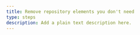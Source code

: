 ```yaml
---
title: Remove repository elements you don't need
type: steps
description: Add a plain text description here.
---
```





